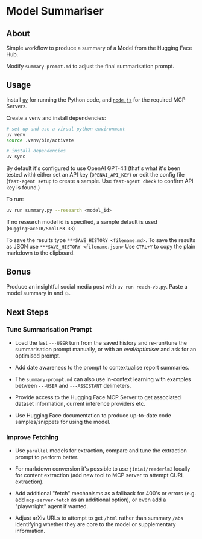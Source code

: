# Model Summariser

## About

Simple workflow to produce a summary of a Model from the Hugging Face
Hub.

Modify `summary-prompt.md` to adjust the final summarisation prompt.

## Usage

Install [`uv`](https://docs.astral.sh/uv/) for running the Python code, and [`node.js`](https://nodejs.org/en) for the required MCP Servers. 

Create a venv and install dependencies:

```bash
# set up and use a virual python environment
uv venv
source .venv/bin/activate

# install dependencies
uv sync
```

By default it's configured to use OpenAI GPT-4.1 (that's what it's been tested with) either
set an API key (`OPENAI_API_KEY`) or edit the config file (`fast-agent setup` to create
a sample. Use `fast-agent check` to confirm API key is found.)

To run:

```bash
uv run summary.py --research <model_id>
```

If no research model id is specified, a sample default is used (`HuggingFaceTB/SmolLM3-3B`)

To save the results type `***SAVE_HISTORY <filename.md>`. To save the results as JSON use `***SAVE_HISTORY <filename.json>`
Use `CTRL+Y` to copy the plain markdown to the clipboard.

## Bonus

Produce an insightful social media post with `uv run reach-vb.py`. Paste a model summary in and 💥.

## Next Steps

### Tune Summarisation Prompt

- Load the last `---USER` turn from the saved history and re-run/tune the summarisation prompt manually, or with an
_eval/optimiser_ and ask for an optimised prompt.

- Add date awareness to the prompt to contextualise report summaries.

- The `summary-prompt.md` can also use in-context learning with examples between  `---USER` and `---ASSISTANT` delimeters.

- Provide access to the Hugging Face MCP Server to get associated dataset information, current inference providers etc.

- Use Hugging Face documentation to produce up-to-date code samples/snippets for using the model.

### Improve Fetching

- Use `parallel` models for extraction, compare and tune the extraction prompt to perform better.

- For markdown conversion it's possible to use `jiniai/readerlm2` locally for content extraction (add new tool to MCP
server to attempt CURL extraction).

- Add additional "fetch" mechanisms as a fallback for 400's or errors (e.g. add `mcp-server-fetch` as an additional option), or
even add a "playwright" agent if wanted.

- Adjust arXiv URLs to attempt to get `/html` rather than summary `/abs` identifying whether they are core to the model or
supplementary information.
